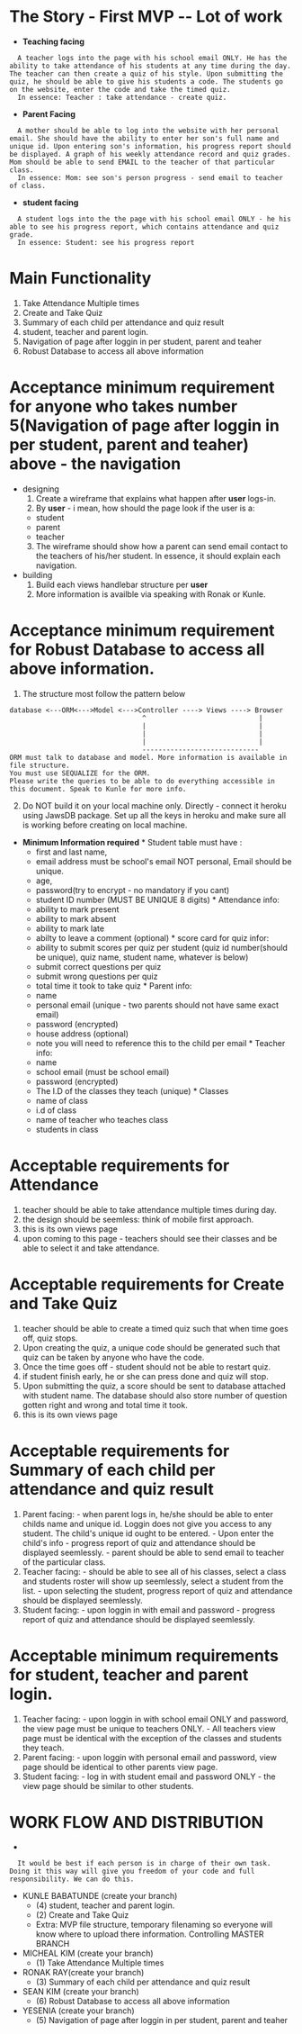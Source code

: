 # The Story - First MVP -- Lot of work
  *  **Teaching facing**
  ```
    A teacher logs into the page with his school email ONLY. He has the ability to take attendance of his students at any time during the day. The teacher can then create a quiz of his style. Upon submitting the quiz, he should be able to give his students a code. The students go on the website, enter the code and take the timed quiz. 
    In essence: Teacher : take attendance - create quiz.
  ```
  *  **Parent Facing**
  ```
    A mother should be able to log into the website with her personal email. She should have the ability to enter her son's full name and unique id. Upon entering son's information, his progress report should be displayed. A graph of his weekly attendance record and quiz grades. Mom should be able to send EMAIL to the teacher of that particular class.
    In essence: Mom: see son's person progress - send email to teacher of class.
  ```
  * **student facing**
  ```
    A student logs into the the page with his school email ONLY - he his able to see his progress report, which contains attendance and quiz grade.
    In essence: Student: see his progress report 
  ```
#  **Main Functionality** 
  1.	Take Attendance Multiple times
  2.	Create and Take Quiz 
  3.	Summary of each child per attendance and quiz result
  4.	student, teacher and parent login.
  5.	Navigation of page after loggin in per student, parent and teaher
  6.  Robust Database to access all above information

# Acceptance minimum requirement for anyone who takes number 5(Navigation of page after loggin in per student, parent and teaher) above - the navigation
  * designing
    1. Create a wireframe that explains what happen after **user** logs-in.
    2. By **user** - i mean, how should the page look if the user is a:
      - student
      - parent
      - teacher
    3. The wireframe should show how a parent can send email contact to the teachers of his/her student.
        In essence, it should explain each navigation.
  * building 
    1. Build each views handlebar structure per **user**
    2. More information is availble via speaking with Ronak or Kunle.

# Acceptance minimum requirement for Robust Database to access all above information.
  1. The structure most follow the pattern below
   ```
  database <---ORM<--->Model <--->Controller ----> Views ----> Browser
                                    ^                            |
                                    |                            |
                                    |                            |
                                    |                            |
                                    -----------------------------
  ORM must talk to database and model. More information is available in file structure.
  You must use SEQUALIZE for the ORM.
  Please write the queries to be able to do everything accessible in this document. Speak to Kunle for more info.
  ```
  2. Do NOT build it on your local machine only. Directly - connect it heroku using JawsDB package. Set up all the keys in heroku and make sure all is working before creating on local machine.

  *  **Minimum Information required**
    * Student table must have :
      * first and last name, 
      * email address must be school's email NOT personal, Email should be unique.
      * age, 
      * password(try to encrypt - no mandatory if you cant)
      * student ID number (MUST BE UNIQUE 8 digits)
    * Attendance info:
      * ability to mark present
      * ability to mark absent 
      * ability to mark late
      * abilty to leave a comment (optional)
    * score card for quiz infor:
      * ability to submit scores per quiz per student (quiz id number(should be unique), quiz name, student name, whatever is below)
      * submit correct questions per quiz
      * submit wrong questions per quiz
      * total time it took to take quiz
    * Parent info:
      * name
      * personal email (unique - two parents should not have same exact email)
      * password (encrypted)
      * house address (optional)
      * note you will need to reference this to the child per email
    * Teacher info:
      * name
      * school email (must be school email)
      * password (encrypted)
      * The I.D of the classes they teach (unique)
    * Classes
      * name of class
      * i.d of class
      * name of teacher who teaches class
      * students in class

# Acceptable requirements for Attendance
  1. teacher should be able to take attendance multiple times during day.
  2. the design should be seemless: think of mobile first approach. 
  3. this is its own views page
  4. upon coming to this page - teachers should see their classes and be able to select it and take   attendance.

# Acceptable requirements for Create and Take Quiz 
  1. teacher should be able to create a timed quiz such that when time goes off, quiz stops. 
  2. Upon creating the quiz, a unique code should be generated such that quiz can be taken by anyone who have the code.
  3. Once the time goes off - student should not be able to restart quiz. 
  4. if student finish early, he or she can press done and quiz will stop.
  5. Upon submitting the quiz, a score should be sent to database attached with student name. The database should also store number of question gotten right and wrong and total time it took.
  6. this is its own views page

# Acceptable requirements for Summary of each child per attendance and quiz result
  1. Parent facing:
    - when parent logs in, he/she should be able to enter childs name and unique id. Loggin does not give you access to any student. The child's unique id ought to be entered.
    - Upon enter the child's info - progress report of quiz and attendance should be displayed seemlessly.
    - parent should be able to send email to teacher of the particular class.
  2. Teacher facing: 
    - should be able to see all of his classes, select a class and students roster will show up seemlessly, select a student from the list.
    - upon selecting the student, progress report of quiz and attendance should be displayed seemlessly.
  3. Student facing:
    - upon loggin in with email and password - progress report of quiz and attendance should be displayed seemlessly.

# Acceptable minimum requirements for student, teacher and parent login.
  1. Teacher facing:
    - upon loggin in with school email ONLY and password, the view page must be unique to teachers ONLY. 
    - All teachers view page must be identical with the exception of the classes and students they teach.
  2. Parent facing:
    - upon loggin with personal email and password, view page should be identical to other parents view page.
  3. Student facing:
    - log in with student email and password ONLY
    - the view page should be similar to other students.

# WORK FLOW AND DISTRIBUTION
  * 
  ```
    It would be best if each person is in charge of their own task. Doing it this way will give you freedom of your code and full responsibility. We can do this.
  ```
  * KUNLE BABATUNDE (create your branch)
    - (4) student, teacher and parent login.
    - (2) Create and Take Quiz 
    - Extra: MVP file structure, temporary filenaming so everyone will know where to upload there information. Controlling MASTER BRANCH
  * MICHEAL KIM (create your branch)
    - (1) Take Attendance Multiple times
  * RONAK RAY(create your branch)
    - (3) Summary of each child per attendance and quiz result
  * SEAN KIM (create your branch)
    - (6) Robust Database to access all above information
  * YESENIA (create your branch)
    - (5) Navigation of page after loggin in per student, parent and teaher